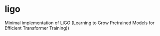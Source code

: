 # ligo
Minimal implementation of LiGO (Learning to Grow Pretrained Models for Efficient Transformer Training))
